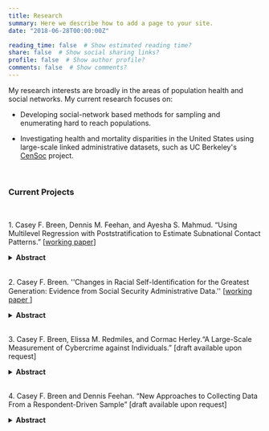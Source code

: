 ```yaml
---
title: Research
summary: Here we describe how to add a page to your site.
date: "2018-06-28T00:00:00Z"

reading_time: false  # Show estimated reading time?
share: false  # Show social sharing links?
profile: false  # Show author profile?
comments: false  # Show comments?
---
```


My research interests are broadly in the areas of population health and social networks. My current research focuses on:  

- Developing social-network based methods for sampling and enumerating hard to reach populations. 

- Investigating health and mortality disparities in the United States using large-scale linked administrative datasets, such as UC Berkeley's [CenSoc](https://censoc.berkeley.edu/) project.  

<br />

### Current Projects 

<br />


1\. Casey F. Breen, Dennis M. Feehan, and Ayesha S. Mahmud. “Using Multilevel Regression with Poststratification to Estimate Subnational Contact Patterns.” \[[working paper](https://osf.io/preprints/socarxiv/87e32/)\]

<details>
&emsp; <summary> <b>Abstract</b> </summary>
The spread and transmission dynamics of directly transmitted airborne pathogens, such as SARS-CoV-2, are fundamentally determined by in-person contact patterns. Reliable quantitative estimates of contact patterns are critical to modeling and reducing the spread of directly transmitted infectious diseases. While national-level contact data are available in many countries, including the United States, local-level estimates of age-specific contact patterns are key since disease dynamics and public health policy vary by geography. However, collecting contact data for each state would require a very large sample and be prohibitively expensive. To overcome this challenge, we develop a flexible model to estimate age-specific contact patterns at the subnational level using national-level interpersonal contact data. Our model is based on dynamic multilevel regression with poststratification. We apply this approach to a national sample of interpersonal contact data collected by the Berkeley Interpersonal Contact Study (BICS). Results illustrate important state-level variation in levels and trends of contacts across the US.
</details>

<br />

2\. Casey F. Breen. ''Changes in Racial Self-Identiﬁcation for the Greatest Generation: Evidence from Social Security Administrative Data.'' [[working paper ](https://osf.io/preprints/socarxiv/87e32/)]

<details>
&emsp; <summary> <b>Abstract</b> </summary>
Researchers generally recognize that racial identification may shift over the life course. However, there is less consensus about the prevalence of these shifts. Previous estimates suggest as many as 6% of Americans shift their racial identity. Using administrative data on Social Security applications from 1984 to 2007, we quantify the magnitude and direction of shifts in racial and ethnic self-identification among Black, White, Asian, American Indian, and Hispanic members of the “Greatest Generation,” those born between 1901 and 1927 (N = 410,388). Approximately 9,274 (2.3%) persons in this dataset changed their racial or Hispanic identity, with distinct patterns of change for racial-ethnic subgroups. Overall, the most common shift was from a non-White identity to a non-Hispanic White identity. We then link to the 1940 Census to investigate whether social status in youth and young adulthood predicts a shift in identity in later life, and we find a positive and significant association between socioeconomic status in early life and a shift from non-White to non-Hispanic White identity. These systematic patterns would be unlikely if these shifts were due entirely to measurement error. We conclude the prevalence of racial fluidity is itself contingent, varying across time and cohort with response to racial climate, events in greater society, and social position.
</details>

<br />

3\. Casey F. Breen, Elissa M. Redmiles, and Cormac Herley.“A Large-Scale Measurement of Cybercrime against Individuals.” [draft available upon request] 

<details>
<summary> <b>Abstract</b> </summary>
We know surprisingly little about the prevalence and severity of cybercrime in the U.S. Yet, in order to prioritize the development and distribution of advice and technology to protect end users, we require empirical evidence regarding cybercrime. Measuring crime, including cybercrime, is a challenging problem that relies on a combination of direct crime reports to the government -- which have known issues of under-reporting -- and assessment via carefully-designed self-report surveys. We report on the first large-scale, nationally representative academic survey (n=11,953) of consumer cybercrime experiences in the U.S. Our analysis answers four research questions -- (1) What is the prevalence and (2) the monetary impact of these cybercrimes we measure in the U.S.?, (3) Do inequities exist in victimization?, and (4) Can we improve cybercrime measurement by leveraging social-reporting techniques used to measure physical crime? -- and offers insight toward improving future measurement of cybercrime and protecting users.
</details>

<br />

4\. Casey F. Breen and Dennis Feehan. “New Approaches to Collecting Data From a Respondent-Driven Sample” [draft available upon request] 

<details>
<summary>  <b>Abstract</b> </summary>
One of the most pressing problems in population research is sampling hard-to-reach populations. Respondent-driven sampling (RDS) is the dominant method to sample such understudied and underserved populations. The key insight behind RDS is that individuals in these hidden populations are connected through an underlying social network. Conventional RDS begins with a convenience sample of “seed” individuals, who are interviewed and then refer their peers to the study. In turn, these peers refer their peers until the recruitment chains die out or the desired sample size is obtained. RDS has been endorsed by the Center for Disease Control and Prevention (CDC), World Health Organization (WHO), and the Joint United Nations program on HIV/AIDS (UNAIDS) and is the dominant method for sampling people who inject drugs, sex workers, and other populations hard-to-reach due to their illegal or stigmatized behaviors. RDS sampling represents a powerful tool for data collection, but the efficacy of RDS is limited if the underlying network structure has low connectivity or high clustering. These properties can lead to inaccurate RDS estimates or cause recruitment chains to die out before the desired sample size is obtained. We introduce a new approach to collecting RDS data by modifying who is asked to refer whom. Specifically, the new approach allows members of the hidden population to recruit highly connected social referents to improve the underlying network structure. Here, we describe our new approach to RDS data collection and illustrate it with empirical results.x
</details>


